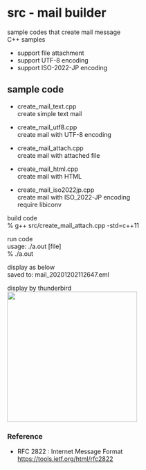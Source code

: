 src - mail builder
===============

sample codes that create mail message <br/>
C++ samples <br/>
- support file attachment <br/>
- support UTF-8 encoding <br/>
- support ISO-2022-JP encoding <br/>

## sample code
- create_mail_text.cpp <br/>
create simple text mail <br/>
- create_mail_utf8.cpp <br/>
create mail with UTF-8 encoding <br/>
- create_mail_attach.cpp <br/>
create mail with attached file <br/>
- create_mail_html.cpp <br/>
create mail with HTML <br/>

- create_mail_iso2022jp.cpp  <br/>
create mail with ISO_2022-JP encoding <br/>
require libiconv <br/>


build code <br/>
% g++ src/create_mail_attach.cpp -std=c++11 <br/>

run code <br/>
usage: ./a.out [file] <br/>
% ./a.out <br/>

display as below <br/>
saved to: mail_20201202112647.eml <br/>

display by thunderbird <br/>
<image src="https://raw.githubusercontent.com/ohwada/MAC_cpp_Samples/master/mail_builder/screenshot/thunderbird_create_mail_attach.png" width="300" /><br/>

### Reference
- RFC 2822 : Internet Message Format  <br/>
https://tools.ietf.org/html/rfc2822  <br/>

